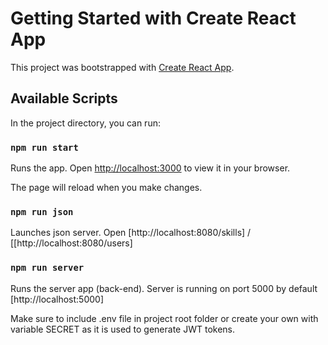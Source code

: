 # Getting Started with Create React App

This project was bootstrapped with [Create React App](https://github.com/facebook/create-react-app).

## Available Scripts

In the project directory, you can run:

### `npm run start`

Runs the app.
Open [http://localhost:3000](http://localhost:3000) to view it in your browser.

The page will reload when you make changes.

### `npm run json`

Launches json server.
Open [http://localhost:8080/skills] / [[http://localhost:8080/users]

### `npm run server`

Runs the server app (back-end).
Server is running on port 5000 by default [http://localhost:5000]

Make sure to include .env file in project root folder or create your own with variable SECRET as it is used to generate JWT tokens.